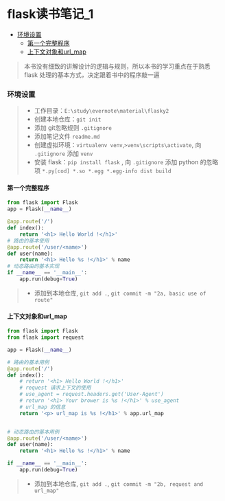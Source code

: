 # flask读书笔记_1
<!-- MarkdownTOC -->

- [环境设置](#环境设置)
	- [第一个完整程序](#第一个完整程序)
	- [上下文对象和url_map](#上下文对象和urlmap)

<!-- /MarkdownTOC -->

> 本书没有细致的讲解设计的逻辑与规则，所以本书的学习重点在于熟悉 flask 处理的基本方式，决定跟着书中的程序敲一遍

### 环境设置
>* 工作目录：`E:\study\evernote\material\flasky2`
>* 创建本地仓库：`git init`
>* 添加 git忽略规则 `.gitignore` 
>* 添加笔记文件 `readme.md`
>* 创建虚拟环境：`virtualenv venv`,`>venv\scripts\activate`, 向 `.gitignore` 添加 `venv` 
>* 安装 flask：`pip install flask` , 向 `.gitignore` 添加 python 的忽略项 `*.py[cod] *.so *.egg *.egg-info dist build`

#### 第一个完整程序

```python
from flask import Flask
app = Flask(__name__)

@app.route('/')
def index():
	return '<h1> Hello World !</h1>'
# 路由的基本使用
@app.route('/user/<name>')
def user(name):
	return '<h1> Hello %s !</h1>' % name
# 动态路由的基本实现
if __name__ == '__main__':
	app.run(debug=True)
``` 

>* 添加到本地仓库, `git add .`, `git commit -m "2a, basic use of route"`

#### 上下文对象和url_map
``` python
from flask import Flask
from flask import request

app = Flask(__name__)

# 路由的基本用例
@app.route('/')
def index():
	# return '<h1> Hello World !</h1>'
	# request 请求上下文的使用
	# use_agent = request.headers.get('User-Agent')
	# return '<h1> Your brower is %s !</h1>' % use_agent
	# url_map 的信息
	return '<p> url_map is %s !</h1>' % app.url_map


# 动态路由的基本用例
@app.route('/user/<name>')
def user(name):
	return '<h1> Hello %s !</h1>' % name

if __name__ == '__main__':
	app.run(debug=True)
```

>* 添加到本地仓库, `git add .`, `git commit -m "2b, request and url_map"`